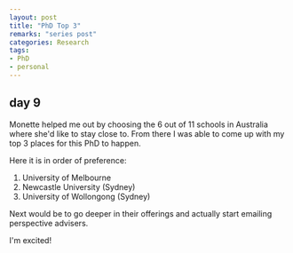 ```yaml
---
layout: post
title: "PhD Top 3"	
remarks: "series post"
categories: Research
tags: 
- PhD
- personal
---
```


## day 9 

Monette helped me out by choosing the 6 out of 11 schools in Australia where she'd like to stay close to. From there I was able to come up with my top 3 places for this PhD to happen. 

Here it is in order of preference:
1. University of Melbourne 
2. Newcastle University (Sydney)
3. University of Wollongong (Sydney)

Next would be to go deeper in their offerings and actually start emailing perspective advisers. 

I'm excited!  